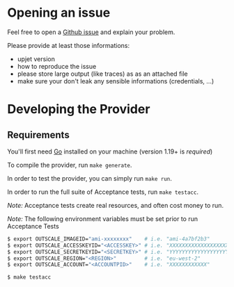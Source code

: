 # Opening an issue

Feel free to open a [Github issue](https://github.com/outscale-vbr/upjet-outscale/issues) and explain your problem.

Please provide at least those informations:
- upjet version
- how to reproduce the issue
- please store large output (like traces) as as an attached file
- make sure your don't leak any sensible informations (credentials, ...)

# Developing the Provider

## Requirements
You'll first need [Go](http://www.golang.org) installed on your machine (version 1.19+ is *required*)

To compile the provider, run `make generate`. 

In order to test the provider, you can simply run `make run`.


In order to run the full suite of Acceptance tests, run `make testacc`.

*Note:* Acceptance tests create real resources, and often cost money to run.

*Note:* The following environment variables must be set prior to run Acceptance Tests

```sh
$ export OUTSCALE_IMAGEID="ami-xxxxxxxx"    # i.e. "ami-4a7bf2b3"
$ export OUTSCALE_ACCESSKEYID="<ACCESSKEY>" # i.e. "XXXXXXXXXXXXXXXXXXXX"
$ export OUTSCALE_SECRETKEYID="<SECRETKEY>" # i.e. "YYYYYYYYYYYYYYYYYYYYYYYYYYYYYYYYYYYYYYYY"
$ export OUTSCALE_REGION="<REGION>"         # i.e. "eu-west-2"
$ export OUTSCALE_ACCOUNT="<ACCOUNTPID>"    # i.e. "XXXXXXXXXXXX"
```

```sh
$ make testacc
```